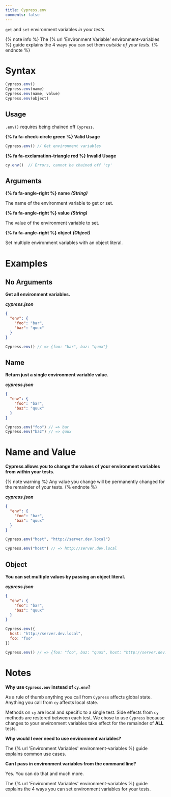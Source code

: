 ```yaml
---
title: Cypress.env
comments: false
---
```


`get` and `set` environment variables *in your tests*.

{% note info %}
The {% url 'Environment Variable' environment-variables %} guide explains the 4 ways you can set them *outside of your tests*.
{% endnote %}

# Syntax

```javascript
Cypress.env()
Cypress.env(name)
Cypress.env(name, value)
Cypress.env(object)
```

## Usage

`.env()` requires being chained off `Cypress`.

**{% fa fa-check-circle green %} Valid Usage**

```javascript
Cypress.env() // Get environment variables
```

**{% fa fa-exclamation-triangle red %} Invalid Usage**

```javascript
cy.env()  // Errors, cannot be chained off 'cy'
```

## Arguments

**{% fa fa-angle-right %} name**  ***(String)***

The name of the environment variable to get or set.

**{% fa fa-angle-right %} value**  ***(String)***

The value of the environment variable to set.

**{% fa fa-angle-right %} object**  ***(Object)***

Set multiple environment variables with an object literal.

# Examples

## No Arguments

**Get all environment variables.**

***cypress.json***

```json
{
  "env": {
    "foo": "bar",
    "baz": "quux"
  }
}
```

```javascript
Cypress.env() // => {foo: "bar", baz: "quux"}
```

## Name

**Return just a single environment variable value.**

***cypress.json***

```json
{
  "env": {
    "foo": "bar",
    "baz": "quux"
  }
}
```

```javascript
Cypress.env("foo") // => bar
Cypress.env("baz") // => quux
```

# Name and Value

**Cypress allows you to change the values of your environment variables from within your tests.**

{% note warning  %}
Any value you change will be permanently changed for the remainder of your tests.
{% endnote %}

***cypress.json***

```json
{
  "env": {
    "foo": "bar",
    "baz": "quux"
  }
}
```

```javascript
Cypress.env("host", "http://server.dev.local")

Cypress.env("host") // => http://server.dev.local
```

## Object

**You can set multiple values by passing an object literal.**

***cypress.json***

```json
{
  "env": {
    "foo": "bar",
    "baz": "quux"
  }
}
```

```javascript
Cypress.env({
  host: "http://server.dev.local",
  foo: "foo"
})

Cypress.env() // => {foo: "foo", baz: "quux", host: "http://server.dev.local"}
```

# Notes

**Why use `Cypress.env` instead of `cy.env`?**

As a rule of thumb anything you call from `Cypress` affects global state. Anything you call from `cy` affects local state.

Methods on `cy` are local and specific to a single test. Side effects from `cy` methods are restored between each test. We chose to use `Cypress` because changes to your environment variables take effect for the remainder of **ALL** tests.

**Why would I ever need to use environment variables?**

The {% url 'Environment Variables' environment-variables %} guide explains common use cases.

**Can I pass in environment variables from the command line?**

Yes. You can do that and much more.

The {% url 'Environment Variables' environment-variables %} guide explains the 4 ways you can set environment variables for your tests.
